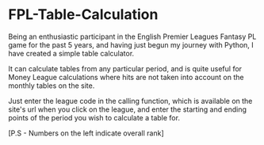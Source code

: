 # FPL-Table-Calculation

Being an enthusiastic participant in the English Premier Leagues Fantasy PL game for the past 5 years, and having just begun my journey with Python, I have created a simple table calculator.

It can calculate tables from any particular period, and is quite useful for Money League calculations where hits are not taken into account on the monthly tables on the site.

Just enter the league code in the calling function, which is available on the site's url when you click on the league, and enter the starting and ending points of the period you wish to calculate a table for.

[P.S - Numbers on the left indicate overall rank]
